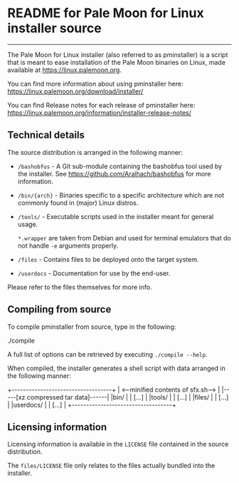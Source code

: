 # README for Pale Moon for Linux installer source

---

The Pale Moon for Linux installer (also referred to as pminstaller) is a script that is meant
to ease installation of the Pale Moon binaries on Linux, made available at https://linux.palemoon.org.

You can find more information about using pminstaller here: https://linux.palemoon.org/download/installer/

You can find Release notes for each release of pminstaller here: https://linux.palemoon.org/information/installer-release-notes/

## Technical details

The source distribution is arranged in the following manner:

- `/bashobfus` - A Git sub-module containing the bashobfus tool used by the installer.
See https://github.com/Aralhach/bashobfus for more information.

- `/bin/{arch}` - Binaries specific to a specific architecture which are not
commonly found in (major) Linux distros.

- `/tools/` - Executable scripts used in the installer meant for general usage.

  `*.wrapper` are taken from Debian and used for terminal emulators that do not
  handle `-e` arguments properly.

- `/files` - Contains files to be deployed onto the target system.

- `/userdocs` - Documentation for use by the end-user.

Please refer to the files themselves for more info.

## Compiling from source

To compile pminstaller from source, type in the following:

  ./compile

A full list of options can be retrieved by executing `./compile --help`.

When compiled, the installer generates a shell script with data arranged in the
following manner:

  +-----------------------------------+
  | <--minified contents of sfx.sh--> |
  |-----[xz compressed tar data]------|
  |bin/                               |
  |    [...]                          |
  |tools/                             |
  |    [...]                          |
  |files/                             |
  |    [...]                          |
  |userdocs/                          |
  |    [...]                          |
  +-----------------------------------+

## Licensing information

Licensing information is available in the `LICENSE` file contained in the source
distribution.

The `files/LICENSE` file only relates to the files actually bundled into the installer.

